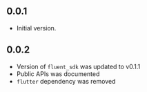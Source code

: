 ## 0.0.1

* Initial version.

## 0.0.2

* Version of `fluent_sdk` was updated to v0.1.1
* Public APIs was documented
* `flutter` dependency was removed